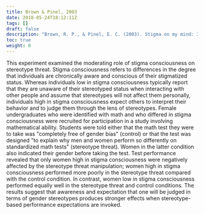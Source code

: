 ```yaml
---
title: Brown & Pinel, 2003
date: 2018-05-24T18:12:11Z
tags: []
draft: false
description: "Brown, R. P., & Pinel, E. C. (2003). Stigma on my mind: Individual differences in the experience of stereotype threat. *Journal of Experimental Social Psychology, 39,* 626–633."
toc: true
weight: 0
---
```


This experiment examined the moderating role of stigma consciousness on stereotype threat. Stigma consciousness refers to differences in the degree that individuals are chronically aware and conscious of their stigmatized status. Whereas individuals low in stigma consciousness typically report that they are unaware of their stereotyped status when interacting with other people and assume that stereotypes will not affect them personally, individuals high in stigma consciousness expect others to interpret their behavior and to judge them through the lens of stereotypes. Female undergraduates who were identified with math and who differed in stigma consciousness were recruited for participation in a study involving mathematical ability. Students were told either that the math test they were to take was "completely free of gender bias" (control) or that the test was designed "to explain why men and women perform so differently on standardized math tests" (stereotype threat). Women in the latter condition also indicated their gender before taking the test. Test performance revealed that only women high in stigma consciousness were negatively affected by the stereotype threat manipulation; women high in stigma consciousness performed more poorly in the stereotype threat compared with the control condition. In contrast, women low in stigma consciousness performed equally well in the stereotype threat and control conditions. The results suggest that awareness and expectation that one will be judged in terms of gender stereotypes produces stronger effects when stereotype-based performance expectations are invoked.
